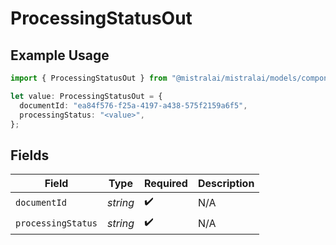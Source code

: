 # ProcessingStatusOut

## Example Usage

```typescript
import { ProcessingStatusOut } from "@mistralai/mistralai/models/components";

let value: ProcessingStatusOut = {
  documentId: "ea84f576-f25a-4197-a438-575f2159a6f5",
  processingStatus: "<value>",
};
```

## Fields

| Field              | Type               | Required           | Description        |
| ------------------ | ------------------ | ------------------ | ------------------ |
| `documentId`       | *string*           | :heavy_check_mark: | N/A                |
| `processingStatus` | *string*           | :heavy_check_mark: | N/A                |